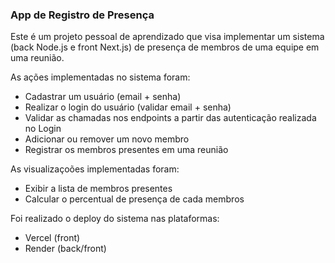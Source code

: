 ### App de Registro de Presença

Este é um projeto pessoal de aprendizado que visa implementar um sistema (back Node.js e front Next.js) de presença de membros de uma equipe em uma reunião.

As ações implementadas no sistema foram:
- Cadastrar um usuário (email + senha)
- Realizar o login do usuário (validar email + senha)
- Validar as chamadas nos endpoints a partir das autenticação realizada no Login
- Adicionar ou remover um novo membro
- Registrar os membros presentes em uma reunião

As visualizaçoões implementadas foram:
- Exibir a lista de membros presentes
- Calcular o percentual de presença de cada membros

Foi realizado o deploy do sistema nas plataformas:
- Vercel (front)
- Render (back/front)
